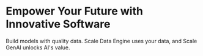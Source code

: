# Empower Your Future with Innovative Software

Build models with quality data. Scale Data Engine uses your data, and Scale GenAI unlocks AI's value.
